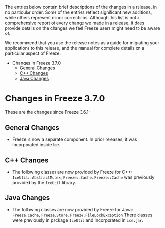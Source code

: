 The entries below contain brief descriptions of the changes in a release, in no
particular order. Some of the entries reflect significant new additions, while
others represent minor corrections. Although this list is not a comprehensive
report of every change we made in a release, it does provide details on the
changes we feel Freeze users might need to be aware of.

We recommend that you use the release notes as a guide for migrating your
applications to this release, and the manual for complete details on a
particular aspect of Freeze.

- [Changes in Freeze 3.7.0](#changes-in-freeze-370)
  - [General Changes](#general-changes)
  - [C++ Changes](#c-changes)
  - [Java Changes](#java-changes)

# Changes in Freeze 3.7.0

These are the changes since Freeze 3.6.1:

## General Changes

- Freeze is now a separate component. In prior releases, it was incorporated inside Ice.

## C++ Changes

- The following classes are now provided by Freeze for C++: `IceUtil::AbstractMutex`, `Freeze::Cache`.
  `Freeze::Cache` was previously provided by the `IceUtil` library.

## Java Changes

- The following classes are now provided by Freeze for Java: `Freeze.Cache`, `Freeze.Store`, `Freeze.FileLockException`
  There classes were previously in package `IceUtil` and incorporated in `ice.jar`.


